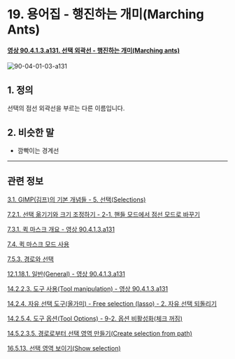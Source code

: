 # 19. 용어집 - 행진하는 개미(Marching Ants)

<a id="90-04-01-03-a131"></a>

#### [영상 90.4.1.3.a131. 선택 외곽선 - 행진하는 개미(Marching ants)](./90-04-0001-003-rectangle_select.md#90-04-01-03-a131)
![90-04-01-03-a131](https://github.com/wonder13662/gimp/assets/15767104/ba34706e-68e9-4b1f-9c29-1f649109a9b3)

## 1. 정의

선택의 점선 외곽선을 부르는 다른 이름입니다.

## 2. 비슷한 말 
- 깜빡이는 경계선

***

## 관련 정보

[3.1. GIMP(김프)의 기본 개념들 - 5. 선택(Selections)](./03-01-basic-concepts.md#03-01-s5)

[7.2.1. 선택 옮기기와 크기 조정하기 - 2-1. 핸들 모드에서 점선 모드로 바꾸기](./07-02-01-00-moving-or-resizing-a-selection.md#07-02-01-s2-01)

[7.3.1. 퀵 마스크 개요 - 영상 90.4.1.3.a131](./07-03-01-overview.md#90-04-01-03-a131)

[7.4. 퀵 마스크 모드 사용](./07-04-using-quickmask-mode.md)

[7.5.3. 경로와 선택](./07-05-03-paths-and-selections.md)

[12.1.18.1. 일반(General) - 영상 90.4.1.3.a131](./12-01-18-01-general.md#90-04-01-03-a131)

[14.2.2.3. 도구 사용(Tool manipulation) - 영상 90.4.1.3.a131](./14-02-02-03-tool_manipulation.md#90-04-01-03-a131)

[14.2.4. 자유 선택 도구(올가미) - Free selection (lasso) - 2. 자유 선택 되돌리기](./14-02-04-00-free-selection-lasso.md#14-02-04-s2)

[14.2.5.4. 도구 옵션(Tool Options) - 9-2. 옵션 비활성화(체크 꺼짐)](./14-02-05-04-tool_options.md#14-02-05-04-s9-02)

[14.5.2.3.5. 경로로부터 선택 영역 만들기(Create selection from path)](./14-05-02-03-05-create_selection_from_path.md)

[16.5.13. 선택 영역 보이기(Show selection)](./16-05-13-show-selection.md)